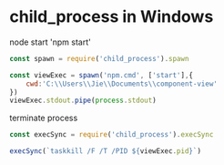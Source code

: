 # child_process in Windows

node start 'npm start'

```js
const spawn = require('child_process').spawn

const viewExec = spawn('npm.cmd', ['start'],{
    cwd:'C:\\Users\\Jie\\Documents\\component-view'
})
viewExec.stdout.pipe(process.stdout)
```

terminate process

```js
const execSync = require('child_process').execSync

execSync(`taskkill /F /T /PID ${viewExec.pid}`)
```